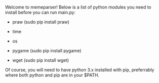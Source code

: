 Welcome to memeparser! Below is a list of python modules you need to install before you can run main.py:

* praw (sudo pip install praw)

* time

* os

* pygame (sudo pip install pygame)

* wget (sudo pip install wget)

Of course, you will need to have python 3.x installed with pip, preferrably where both python and pip are in your $PATH.

